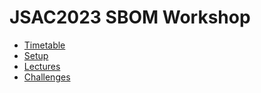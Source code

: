 # JSAC2023 SBOM Workshop

- [Timetable](./docs/timetable.md)
- [Setup](./docs/setup.md)
- [Lectures](./docs/lectures/index.md)
- [Challenges](./docs/challenges/index.md)
